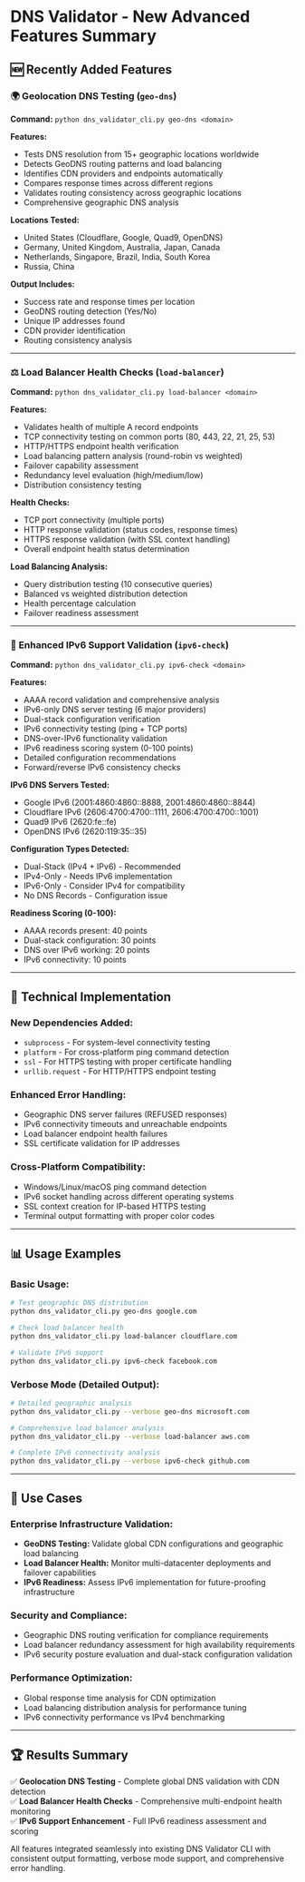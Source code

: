 # DNS Validator - New Advanced Features Summary

## 🆕 Recently Added Features

### 🌍 Geolocation DNS Testing (`geo-dns`)
**Command:** `python dns_validator_cli.py geo-dns <domain>`

**Features:**
- Tests DNS resolution from 15+ geographic locations worldwide
- Detects GeoDNS routing patterns and load balancing
- Identifies CDN providers and endpoints automatically
- Compares response times across different regions
- Validates routing consistency across geographic locations
- Comprehensive geographic DNS analysis

**Locations Tested:**
- United States (Cloudflare, Google, Quad9, OpenDNS)
- Germany, United Kingdom, Australia, Japan, Canada
- Netherlands, Singapore, Brazil, India, South Korea
- Russia, China

**Output Includes:**
- Success rate and response times per location
- GeoDNS routing detection (Yes/No)
- Unique IP addresses found
- CDN provider identification
- Routing consistency analysis

---

### ⚖️ Load Balancer Health Checks (`load-balancer`)
**Command:** `python dns_validator_cli.py load-balancer <domain>`

**Features:**
- Validates health of multiple A record endpoints
- TCP connectivity testing on common ports (80, 443, 22, 21, 25, 53)
- HTTP/HTTPS endpoint health verification
- Load balancing pattern analysis (round-robin vs weighted)
- Failover capability assessment
- Redundancy level evaluation (high/medium/low)
- Distribution consistency testing

**Health Checks:**
- TCP port connectivity (multiple ports)
- HTTP response validation (status codes, response times)
- HTTPS response validation (with SSL context handling)
- Overall endpoint health status determination

**Load Balancing Analysis:**
- Query distribution testing (10 consecutive queries)
- Balanced vs weighted distribution detection
- Health percentage calculation
- Failover readiness assessment

---

### 📡 Enhanced IPv6 Support Validation (`ipv6-check`)
**Command:** `python dns_validator_cli.py ipv6-check <domain>`

**Features:**
- AAAA record validation and comprehensive analysis
- IPv6-only DNS server testing (6 major providers)
- Dual-stack configuration verification
- IPv6 connectivity testing (ping + TCP ports)
- DNS-over-IPv6 functionality validation
- IPv6 readiness scoring system (0-100 points)
- Detailed configuration recommendations
- Forward/reverse IPv6 consistency checks

**IPv6 DNS Servers Tested:**
- Google IPv6 (2001:4860:4860::8888, 2001:4860:4860::8844)
- Cloudflare IPv6 (2606:4700:4700::1111, 2606:4700:4700::1001)
- Quad9 IPv6 (2620:fe::fe)
- OpenDNS IPv6 (2620:119:35::35)

**Configuration Types Detected:**
- Dual-Stack (IPv4 + IPv6) - Recommended
- IPv4-Only - Needs IPv6 implementation
- IPv6-Only - Consider IPv4 for compatibility
- No DNS Records - Configuration issue

**Readiness Scoring (0-100):**
- AAAA records present: 40 points
- Dual-stack configuration: 30 points
- DNS over IPv6 working: 20 points
- IPv6 connectivity: 10 points

---

## 🔧 Technical Implementation

### New Dependencies Added:
- `subprocess` - For system-level connectivity testing
- `platform` - For cross-platform ping command detection
- `ssl` - For HTTPS testing with proper certificate handling
- `urllib.request` - For HTTP/HTTPS endpoint testing

### Enhanced Error Handling:
- Geographic DNS server failures (REFUSED responses)
- IPv6 connectivity timeouts and unreachable endpoints
- Load balancer endpoint health failures
- SSL certificate validation for IP addresses

### Cross-Platform Compatibility:
- Windows/Linux/macOS ping command detection
- IPv6 socket handling across different operating systems
- SSL context creation for IP-based HTTPS testing
- Terminal output formatting with proper color codes

---

## 📊 Usage Examples

### Basic Usage:
```bash
# Test geographic DNS distribution
python dns_validator_cli.py geo-dns google.com

# Check load balancer health
python dns_validator_cli.py load-balancer cloudflare.com

# Validate IPv6 support
python dns_validator_cli.py ipv6-check facebook.com
```

### Verbose Mode (Detailed Output):
```bash
# Detailed geographic analysis
python dns_validator_cli.py --verbose geo-dns microsoft.com

# Comprehensive load balancer analysis
python dns_validator_cli.py --verbose load-balancer aws.com

# Complete IPv6 connectivity analysis
python dns_validator_cli.py --verbose ipv6-check github.com
```

---

## 🎯 Use Cases

### Enterprise Infrastructure Validation:
- **GeoDNS Testing:** Validate global CDN configurations and geographic load balancing
- **Load Balancer Health:** Monitor multi-datacenter deployments and failover capabilities
- **IPv6 Readiness:** Assess IPv6 implementation for future-proofing infrastructure

### Security and Compliance:
- Geographic DNS routing verification for compliance requirements
- Load balancer redundancy assessment for high availability requirements
- IPv6 security posture evaluation and dual-stack configuration validation

### Performance Optimization:
- Global response time analysis for CDN optimization
- Load balancing distribution analysis for performance tuning
- IPv6 connectivity performance vs IPv4 benchmarking

---

## 🏆 Results Summary

✅ **Geolocation DNS Testing** - Complete global DNS validation with CDN detection  
✅ **Load Balancer Health Checks** - Comprehensive multi-endpoint health monitoring  
✅ **IPv6 Support Enhancement** - Full IPv6 readiness assessment and scoring  

All features integrated seamlessly into existing DNS Validator CLI with consistent output formatting, verbose mode support, and comprehensive error handling.